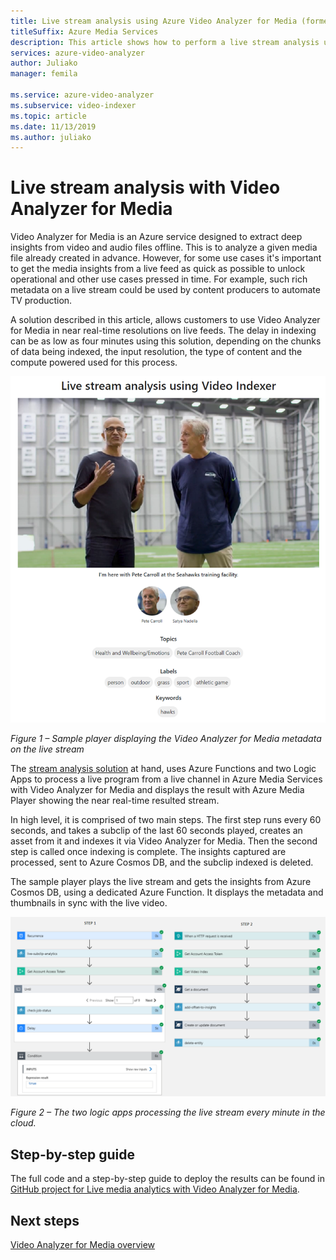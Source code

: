 ```yaml
---
title: Live stream analysis using Azure Video Analyzer for Media (former Video Indexer)
titleSuffix: Azure Media Services
description: This article shows how to perform a live stream analysis using Azure Video Analyzer for Media (former Video Indexer).
services: azure-video-analyzer
author: Juliako
manager: femila

ms.service: azure-video-analyzer
ms.subservice: video-indexer
ms.topic: article
ms.date: 11/13/2019
ms.author: juliako
---
```


# Live stream analysis with Video Analyzer for Media

Video Analyzer for Media is an Azure service designed to extract deep insights from video and audio files offline. This is to analyze a given media file already created in advance. However, for some use cases it's important to get the media insights from a live feed as quick as possible to unlock operational and other use cases pressed in time. For example, such rich metadata on a live stream could be used by content producers to automate TV production.

A solution described in this article, allows customers to use Video Analyzer for Media in near real-time resolutions on live feeds. The delay in indexing can be as low as four minutes using this solution, depending on the chunks of data being indexed, the input resolution, the type of content and the compute powered used for this process.

![The Video Analyzer for Media metadata on the live stream](./media/live-stream-analysis/live-stream-analysis01.png)

*Figure 1 – Sample player displaying the Video Analyzer for Media metadata on the live stream*

The [stream analysis solution](https://aka.ms/livestreamanalysis) at hand, uses Azure Functions and two Logic Apps to process a live program from a live channel in Azure Media Services with Video Analyzer for Media and displays the result with Azure Media Player showing the near real-time resulted stream.

In high level, it is comprised of two main steps. The first step runs every 60 seconds, and takes a subclip of the last 60 seconds played, creates an asset from it and indexes it via Video Analyzer for Media. Then the second step is called once indexing is complete. The insights captured are processed, sent to Azure Cosmos DB, and the subclip indexed is deleted.

The sample player plays the live stream and gets the insights from Azure Cosmos DB, using a dedicated Azure Function. It displays the metadata and thumbnails in sync with the live video.

![The two logic apps processing the live stream every minute in the cloud](./media/live-stream-analysis/live-stream-analysis02.png)

*Figure 2 – The two logic apps processing the live stream every minute in the cloud.*

## Step-by-step guide 

The full code and a step-by-step guide to deploy the results can be found in [GitHub project for Live media analytics with Video Analyzer for Media](https://aka.ms/livestreamanalysis). 

## Next steps

[Video Analyzer for Media overview](video-indexer-overview.md)

